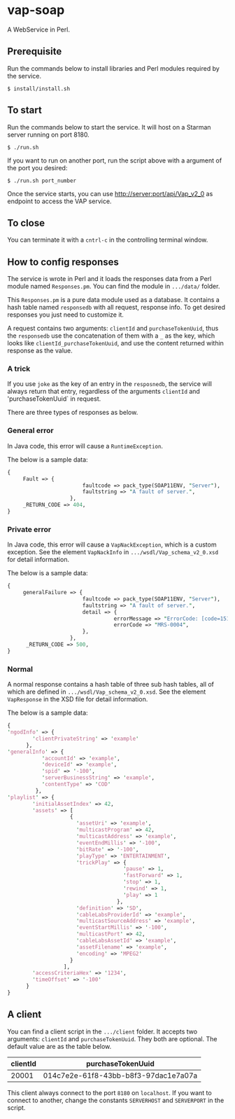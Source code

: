 vap-soap
========

A WebService in Perl.


## Prerequisite 
Run the commands below to install libraries and Perl modules required by the service.

    $ install/install.sh

## To start 
Run the commands below to start the service. It will host on a Starman server running on port 8180.

    $ ./run.sh

If you want to run on another port, run the script above with a argument of the port you desired:

    $ ./run.sh port_number

Once the service starts, you can use [http://server:port/api/Vap_v2_0](http://server:port/api/Vap_v2_0) as endpoint to access the VAP service.

## To close 
You can terminate it with a `cntrl-c` in the controlling terminal window.

## How to config responses

The service is wrote in Perl and it loads the responses data from a Perl module named `Responses.pm`. You can find the module in `.../data/` folder.

This `Responses.pm` is a pure data module used as a database. It contains a hash table named `responsedb` with all request, response info. To get desired responses you just need to customize it. 

A request contains two arguments: `clientId` and `purchaseTokenUuid`, thus the `responsedb` use the concatenation of them with a `_` as the key, which looks like `clientId_purchaseTokenUuid`, and use the content returned within response as the value.

### A trick
If you use `joke` as the key of an entry in the `resposnedb`, the service will always return that entry, regardless of the arguments `clientId` and 'purchaseTokenUuid` in request. 

There are three types of responses as below.

### General error
In Java code, this error will cause a `RuntimeException`.

The below is a sample data:
```perl
{
     Fault => {
                        faultcode => pack_type(SOAP11ENV, "Server"),
                        faultstring => "A fault of server.",
                    },
     _RETURN_CODE => 404,
}
```

### Private error
In Java code, this error will cause a `VapNackException`, which is a custom exception. See the element `VapNackInfo` in `.../wsdl/Vap_schema_v2_0.xsd` for detail information.

The below is a sample data:
```perl
{
     generalFailure => {
                        faultcode => pack_type(SOAP11ENV, "Server"),
                        faultstring => "A fault of server.",
                        detail => {
                                  errorMessage => "ErrorCode: [code=151530, severity=ERROR] No such token, or token does not belong to you.",
                                  errorCode => "MRS-0004",
                        },
                    },
      _RETURN_CODE => 500,
}
```

### Normal
A normal response contains a hash table of three sub hash tables, all of which are defined in `.../wsdl/Vap_schema_v2_0.xsd`. See the element `VapResponse` in the XSD file for detail information.

The below is a sample data:
```perl
{
'ngodInfo' => {
        'clientPrivateString' => 'example'
      },
'generalInfo' => {
           'accountId' => 'example',
           'deviceId' => 'example',
           'spid' => '-100',
           'serverBusinessString' => 'example',
           'contentType' => 'COD'
         },
'playlist' => {
        'initialAssetIndex' => 42,
        'assets' => [
                    {
                      'assetUri' => 'example',
                      'multicastProgram' => 42,
                      'multicastAddress' => 'example',
                      'eventEndMillis' => '-100',
                      'bitRate' => '-100',
                      'playType' => 'ENTERTAINMENT',
                      'trickPlay' => {
                                     'pause' => 1,
                                     'fastForward' => 1,
                                     'stop' => 1,
                                     'rewind' => 1,
                                     'play' => 1
                                   },
                      'definition' => 'SD',
                      'cableLabsProviderId' => 'example',
                      'multicastSourceAddress' => 'example',
                      'eventStartMillis' => '-100',
                      'multicastPort' => 42,
                      'cableLabsAssetId' => 'example',
                      'assetFilename' => 'example',
                      'encoding' => 'MPEG2'
                    }
                  ],
        'accessCriteriaHex' => '1234',
        'timeOffset' => '-100'
      }
}
```

## A client
You can find a client script in the `.../client` folder. It accepts two arguments: `clientId` and `purchaseTokenUuid`. They both are optional. The default value are as the table below.

| clientId | purchaseTokenUuid                    |
| -------- | ------------------------------------ |
| 20001    | 014c7e2e-61f8-43bb-b8f3-97dac1e7a07a |

This client always connect to the port `8180` on `localhost`. If you want to connect to another, change the constants `SERVERHOST` and `SERVERPORT` in the script.
